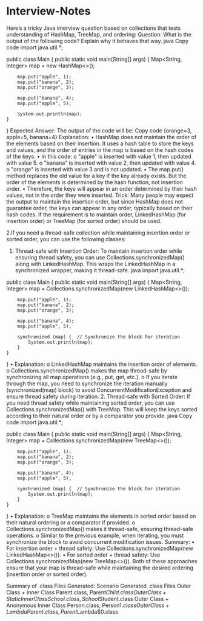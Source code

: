 # Interview-Notes

Here’s a tricky Java interview question based on collections that tests understanding of HashMap, TreeMap, and ordering:
Question:
What is the output of the following code? Explain why it behaves that way.
java
Copy code
import java.util.*;

public class Main {
    public static void main(String[] args) {
        Map<String, Integer> map = new HashMap<>();
        
        map.put("apple", 1);
        map.put("banana", 2);
        map.put("orange", 3);
        
        map.put("banana", 4);
        map.put("apple", 5);
        
        System.out.println(map);
    }
}
Expected Answer:
The output of the code will be:
Copy code
{orange=3, apple=5, banana=4}
Explanation:
•	HashMap does not maintain the order of the elements based on their insertion. It uses a hash table to store the keys and values, and the order of entries in the map is based on the hash codes of the keys.
•	In this code:
o	"apple" is inserted with value 1, then updated with value 5.
o	"banana" is inserted with value 2, then updated with value 4.
o	"orange" is inserted with value 3 and is not updated.
•	The map.put() method replaces the old value for a key if the key already exists. But the order of the elements is determined by the hash function, not insertion order.
•	Therefore, the keys will appear in an order determined by their hash values, not in the order they were inserted.
Trick:
Many people may expect the output to maintain the insertion order, but since HashMap does not guarantee order, the keys can appear in any order, typically based on their hash codes. If the requirement is to maintain order, LinkedHashMap (for insertion order) or TreeMap (for sorted order) should be used.


2.If you need a thread-safe collection while maintaining insertion order or sorted order, you can use the following classes:
1. Thread-safe with Insertion Order:
To maintain insertion order while ensuring thread safety, you can use Collections.synchronizedMap() along with LinkedHashMap. This wraps the LinkedHashMap in a synchronized wrapper, making it thread-safe.
java
import java.util.*;

public class Main {
    public static void main(String[] args) {
        Map<String, Integer> map = Collections.synchronizedMap(new LinkedHashMap<>());

        map.put("apple", 1);
        map.put("banana", 2);
        map.put("orange", 3);
        
        map.put("banana", 4);
        map.put("apple", 5);
        
        synchronized (map) {  // Synchronize the block for iteration
            System.out.println(map);
        }
    }
}
•	Explanation:
o	LinkedHashMap maintains the insertion order of elements.
o	Collections.synchronizedMap() makes the map thread-safe by synchronizing all map operations (e.g., put, get, etc.).
o	If you iterate through the map, you need to synchronize the iteration manually (synchronized(map) block) to avoid ConcurrentModificationException and ensure thread safety during iteration.
2. Thread-safe with Sorted Order:
If you need thread safety while maintaining sorted order, you can use Collections.synchronizedMap() with TreeMap. This will keep the keys sorted according to their natural order or by a comparator you provide.
java
Copy code
import java.util.*;

public class Main {
    public static void main(String[] args) {
        Map<String, Integer> map = Collections.synchronizedMap(new TreeMap<>());

        map.put("apple", 1);
        map.put("banana", 2);
        map.put("orange", 3);
        
        map.put("banana", 4);
        map.put("apple", 5);
        
        synchronized (map) {  // Synchronize the block for iteration
            System.out.println(map);
        }
    }
}
•	Explanation:
o	TreeMap maintains the elements in sorted order based on their natural ordering or a comparator if provided.
o	Collections.synchronizedMap() makes it thread-safe, ensuring thread-safe operations.
o	Similar to the previous example, when iterating, you must synchronize the block to avoid concurrent modification issues.
Summary:
•	For insertion order + thread safety: Use Collections.synchronizedMap(new LinkedHashMap<>()).
•	For sorted order + thread safety: Use Collections.synchronizedMap(new TreeMap<>()).
Both of these approaches ensure that your map is thread-safe while maintaining the desired ordering (insertion order or sorted order).


Summary of .class Files Generated:
Scenario	Generated .class Files
Outer Class + Inner Class	Parent.class, Parent$Child.class
Outer Class + Static Inner Class	School.class, School$Student.class
Outer Class + Anonymous Inner Class	Person.class, Person$1.class
Outer Class + Lambda	Parent.class, Parent$Lambda$0.class





